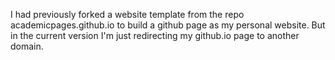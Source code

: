 I had previously forked a website template from the repo academicpages.github.io to build a github page as my personal website. But in the current version I'm just redirecting my github.io page to another domain. 
